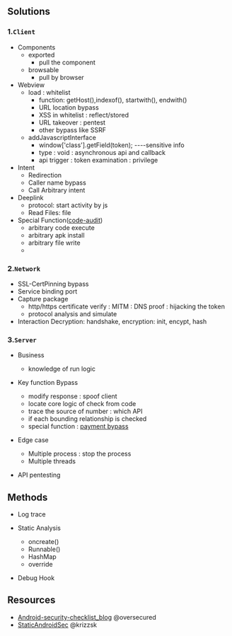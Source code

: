 ## Solutions
### 1.`Client`
- Components
  - exported
    - pull the component
  - browsable
    - pull by browser
- Webview
  - load : whitelist
    - function: getHost(),indexof(), startwith(), endwith() 
    - URL location bypass
    - XSS in whitelist : reflect/stored
    - URL takeover : pentest
    - other bypass like SSRF
  - addJavascriptInterface
    - window['class'].getField(token);   ----sensitive info
    - type : void : asynchronous api and callback
    - api trigger : token examination : privilege
- Intent
  - Redirection
  - Caller name bypass
  - Call Arbitrary intent
- Deeplink
  - protocol: start activity by js
  - Read Files: file
- Special Function([code-audit]())
  - arbitrary code execute 
  - arbitrary apk install
  - arbitrary file write
  - 

### 2.`Network`
- SSL-CertPinning bypass
- Service binding port
- Capture package
  - http/https certificate verify : MITM : DNS proof : hijacking the token
  - protocol analysis and simulate 
- Interaction Decryption: handshake, encryption: init, encypt, hash

### 3.`Server`
- Business
  - knowledge of run logic
- Key function Bypass
  - modify response : spoof client
  - locate core logic of check from code
  - trace the source of number : which API
  - if each bounding relationship is checked
  - special function : [payment bypass](https://github.com/Jayway007/Offense-and-Deffense/blob/main/Offense/Pentest/Common-vul/Logic/Payment.md)
- Edge case
  - Multiple process : stop the process
  - Multiple threads
  
- API pentesting
  

## Methods
- Log trace
- Static Analysis 
  - oncreate()
  - Runnable()
  - HashMap
  - override

- Debug Hook


## Resources
- [Android-security-checklist_blog](https://blog.oversecured.com/)  @oversecured
- [StaticAndroidSec](https://github.com/krizzsk/HackersCave4StaticAndroidSec)  @krizzsk
